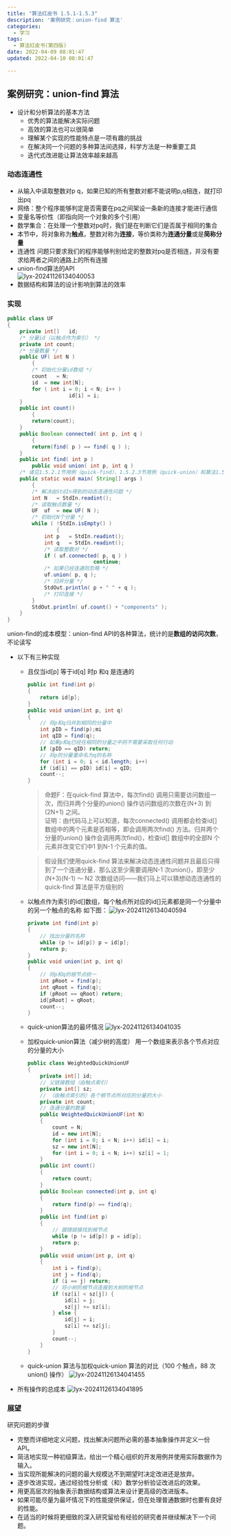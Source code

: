 ```yaml
---
title: "算法红皮书 1.5.1-1.5.3"
description: '案例研究：union-find 算法'
categories:
  - 学习
tags:
  - 算法红皮书(第四版)
date: 2022-04-09 08:01:47 
updated: 2022-04-10 08:01:47 

---
```


## 案例研究：union-find 算法

- 设计和分析算法的基本方法
  - 优秀的算法能解决实际问题
  - 高效的算法也可以很简单
  - 理解某个实现的性能特点是一项有趣的挑战
  - 在解决同一个问题的多种算法间选择，科学方法是一种重要工具
  - 迭代式改进能让算法效率越来越高

### 动态连通性

- 从输入中读取整数对p q，如果已知的所有整数对都不能说明p,q相连，就打印出pq
- 网络：整个程序能够判定是否需要在pq之间架设一条新的连接才能进行通信
- 变量名等价性（即指向同一个对象的多个引用）
- 数学集合：在处理一个整数对pq时，我们是在判断它们是否属于相同的集合
- 本节中，将对象称为**触点**，整数对称为**连接**，等价类称为**连通分量**或是**简称分量**
- 连通性 问题只要求我们的程序能够判别给定的整数对pq是否相连，并没有要求给两者之间的通路上的所有连接
- union-find算法的API  
  ![lyx-20241126134040053](attachments/img/lyx-20241126134040053.png)
- 数据结构和算法的设计影响到算法的效率

### 实现

```java
public class UF
{
	private int[]	id;
	/* 分量id（以触点作为索引） */
	private int	count;
	/* 分量数量 */
	public UF( int N )
		{
		/* 初始化分量id数组 */
		count	= N;
		id	= new int[N];
		for ( int i = 0; i < N; i++ )
					id[i] = i;
	}
	public int count()
		{
		return(count);
	}
	public Boolean connected( int p, int q )
		{
		return(find( p ) == find( q ) );
	}
	public int find( int p )
		public void union( int p, int q )
	/* 请见1.5.2.1节用例（quick-find）、1.5.2.3节用例（quick-union）和算法1.5（加权quick-union） */
	public static void main( String[] args )
		{
		/* 解决由StdIn得到的动态连通性问题 */
		int	N	= StdIn.readint();
		/* 读取触点数量 */
		UF	uf	= new UF( N );
		/* 初始化N个分量 */
		while ( !StdIn.isEmpty() )
				{
			int	p	= StdIn.readint();
			int	q	= StdIn.readint();
			/* 读取整数对 */
			if ( uf.connected( p, q ) )
							continue;
			/* 如果已经连通则忽略 */
			uf.union( p, q );
			/* 归并分量 */
			StdOut.println( p + " " + q );
			/* 打印连接 */
		}
		StdOut.println( uf.count() + "components" );
	}
}
```

union-find的成本模型：union-find API的各种算法，统计的是**数组的访问次数**，不论读写  

- 以下有三种实现

  - 且仅当id[p] 等于id[q] 时p 和q 是连通的

    ```java
    public int find(int p)
    {
    	return id[p];
    }
    public void union(int p, int q)
    {
    	// 将p和q归并到相同的分量中
    	int pID = find(p);mi
    	int qID = find(q);
    	// 如果p和q已经在相同的分量之中则不需要采取任何行动
    	if (pID == qID) return;
    	// 将p的分量重命名为q的名称
    	for (int i = 0; i < id.length; i++)
    	if (id[i] == pID) id[i] = qID;
    	count--;
    }
    ```

    > 命题F：在quick-find 算法中，每次find() 调用只需要访问数组一次，而归并两个分量的union() 操作访问数组的次数在(N+3) 到(2N+1) 之间。  
    > 证明：由代码马上可以知道，每次connected() 调用都会检查id[] 数组中的两个元素是否相等，即会调用两次find() 方法。归并两个分量的union() 操作会调用两次find()，检查id[] 数组中的全部N 个元素并改变它们中1 到N-1 个元素的值。
    
    > 假设我们使用quick-find 算法来解决动态连通性问题并且最后只得到了一个连通分量，那么这至少需要调用N-1 次union()，即至少(N+3)(N-1) ～ N2 次数组访问——我们马上可以猜想动态连通性的quick-find 算法是平方级别的
    
    
    
    
    
  - 以触点作为索引的id[]数组，每个触点所对应的id[]元素都是同一个分量中的另一个触点的名称
    如下图：
    ![lyx-20241126134040594](attachments/img/lyx-20241126134040594.png)
    
    ```java
    private int find(int p)
    {
    	// 找出分量的名称
    	while (p != id[p]) p = id[p];
    	return p;
    }
    public void union(int p, int q)
    {
    	// 将p和q的根节点统一
    	int pRoot = find(p);
    	int qRoot = find(q);
    	if (pRoot == qRoot) return;
    	id[pRoot] = qRoot;
    	count--;
    }
    ```
    
  - quick-union算法的最坏情况
    ![lyx-20241126134041035](attachments/img/lyx-20241126134041035.png)
    
  - 加权quick-union算法（减少树的高度）
    用一个数组来表示各个节点对应的分量的大小
  
    ```java
    public class WeightedQuickUnionUF
    {
    	private int[] id;
    	// 父链接数组（由触点索引）
    	private int[] sz;
    	// （由触点索引的）各个根节点所对应的分量的大小
    	private int count;
    	// 连通分量的数量
    	public WeightedQuickUnionUF(int N)
    	{
    		count = N;
    		id = new int[N];
    		for (int i = 0; i < N; i++) id[i] = i;
    		sz = new int[N];
    		for (int i = 0; i < N; i++) sz[i] = 1;
    	}
    	public int count()
    	{
    		return count;
    	}
    	public Boolean connected(int p, int q)
    	{
    		return find(p) == find(q);
    	}
    	public int find(int p)
    	{
    		// 跟随链接找到根节点
    		while (p != id[p]) p = id[p];
    		return p;
    	}
    	public void union(int p, int q)
    	{
    		int i = find(p);
    		int j = find(q);
    		if (i == j) return;
    		// 将小树的根节点连接到大树的根节点
    		if (sz[i] < sz[j]) {
    			id[i] = j;
    			sz[j] += sz[i];
    		} else {
    			id[j] = i;
    			sz[i] += sz[j];
    		}
    		count--;
    	}
    }
    ```
  
  - quick-union 算法与加权quick-union 算法的对比（100 个触点，88 次union() 操作）
    ![lyx-20241126134041455](attachments/img/lyx-20241126134041455.png)
  
- 所有操作的总成本
  ![lyx-20241126134041895](attachments/img/lyx-20241126134041895.png)

  

### 展望

研究问题的步骤

- 完整而详细地定义问题，找出解决问题所必需的基本抽象操作并定义一份 API。
- 简洁地实现一种初级算法，给出一个精心组织的开发用例并使用实际数据作为输入。
- 当实现所能解决的问题的最大规模达不到期望时决定改进还是放弃。
- 逐步改进实现，通过经验性分析或（和）数学分析验证改进后的效果。
- 用更高层次的抽象表示数据结构或算法来设计更高级的改进版本。
- 如果可能尽量为最坏情况下的性能提供保证，但在处理普通数据时也要有良好的性能。
- 在适当的时候将更细致的深入研究留给有经验的研究者并继续解决下一个问题。
